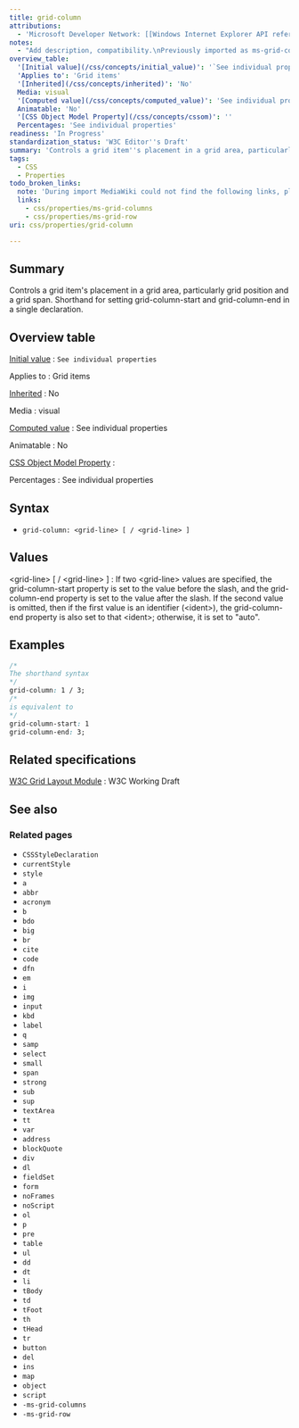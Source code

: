 ```yaml
---
title: grid-column
attributions:
  - 'Microsoft Developer Network: [[Windows Internet Explorer API reference](http://msdn.microsoft.com/en-us/library/ie/hh828809%28v=vs.85%29.aspx) Article]'
notes:
  - "Add description, compatibility.\nPreviously imported as ms-grid-column."
overview_table:
  '[Initial value](/css/concepts/initial_value)': '`See individual properties`'
  'Applies to': 'Grid items'
  '[Inherited](/css/concepts/inherited)': 'No'
  Media: visual
  '[Computed value](/css/concepts/computed_value)': 'See individual properties'
  Animatable: 'No'
  '[CSS Object Model Property](/css/concepts/cssom)': ''
  Percentages: 'See individual properties'
readiness: 'In Progress'
standardization_status: 'W3C Editor''s Draft'
summary: 'Controls a grid item''s placement in a grid area, particularly grid position and a grid span.   Shorthand for setting grid-column-start and grid-column-end in a single declaration.'
tags:
  - CSS
  - Properties
todo_broken_links:
  note: 'During import MediaWiki could not find the following links, please fix and adjust this list.'
  links:
    - css/properties/ms-grid-columns
    - css/properties/ms-grid-row
uri: css/properties/grid-column

---
```

## Summary

Controls a grid item's placement in a grid area, particularly grid position and a grid span. Shorthand for setting grid-column-start and grid-column-end in a single declaration.

## Overview table

[Initial value](/css/concepts/initial_value)
:   `See individual properties`

Applies to
:   Grid items

[Inherited](/css/concepts/inherited)
:   No

Media
:   visual

[Computed value](/css/concepts/computed_value)
:   See individual properties

Animatable
:   No

[CSS Object Model Property](/css/concepts/cssom)
:

Percentages
:   See individual properties

## Syntax

-   `grid-column: <grid-line> [ / <grid-line> ]`

## Values

\<grid-line\> [ / \<grid-line\> ]
:   If two \<grid-line\> values are specified, the grid-column-start property is set to the value before the slash, and the grid-column-end property is set to the value after the slash. If the second value is omitted, then if the first value is an identifier (\<ident\>), the grid-column-end property is also set to that \<ident\>; otherwise, it is set to "auto".

## Examples

``` css
/*
The shorthand syntax
*/
grid-column: 1 / 3;
/*
is equivalent to
*/
grid-column-start: 1
grid-column-end: 3;
```

## Related specifications

[W3C Grid Layout Module](http://www.w3.org/TR/css3-grid-layout)
:   W3C Working Draft

## See also

### Related pages

-   `CSSStyleDeclaration`
-   `currentStyle`
-   `style`
-   `a`
-   `abbr`
-   `acronym`
-   `b`
-   `bdo`
-   `big`
-   `br`
-   `cite`
-   `code`
-   `dfn`
-   `em`
-   `i`
-   `img`
-   `input`
-   `kbd`
-   `label`
-   `q`
-   `samp`
-   `select`
-   `small`
-   `span`
-   `strong`
-   `sub`
-   `sup`
-   `textArea`
-   `tt`
-   `var`
-   `address`
-   `blockQuote`
-   `div`
-   `dl`
-   `fieldSet`
-   `form`
-   `noFrames`
-   `noScript`
-   `ol`
-   `p`
-   `pre`
-   `table`
-   `ul`
-   `dd`
-   `dt`
-   `li`
-   `tBody`
-   `td`
-   `tFoot`
-   `th`
-   `tHead`
-   `tr`
-   `button`
-   `del`
-   `ins`
-   `map`
-   `object`
-   `script`
-   `-ms-grid-columns`
-   `-ms-grid-row`

